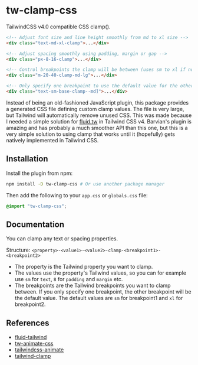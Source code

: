 # tw-clamp-css

TailwindCSS v4.0 compatible CSS clamp().

```html
<!-- Adjust font size and line height smoothly from md to xl size -->
<div class="text-md-xl-clamp">...</div>

<!-- Adjust spacing smoothly using padding, margin or gap -->
<div class="px-8-16-clamp">...</div>

<!-- Control breakpoints the clamp will be between (uses sm to xl if not specified) -->
<div class="m-20-40-clamp-md-lg">...</div>

<!-- Only specify one breakpoint to use the default value for the other -->
<div class="text-sm-base-clamp--md]">...</div>
```

Instead of being an old-fashioned JavaScript plugin, this package provides a
generated CSS file defining custom clamp values. The file is very large, but Tailwind will automatically remove unused CSS. This was made because I needed a simple solution for [fluid.tw](https://github.com/barvian/fluid-tailwind) in Tailwind CSS v4. Barvian's plugin is amazing and has probably a much smoother API than this one, but this is a very simple solution to using clamp that works until it (hopefully) gets natively implemented in Tailwind CSS.

## Installation

Install the plugin from npm:

```sh
npm install -D tw-clamp-css # Or use another package manager
```

Then add the following to your `app.css` or `globals.css` file:

```css
@import "tw-clamp-css";
```

## Documentation

You can clamp any text or spacing properties.

Structure: `<property>-<value1>-<value2>-clamp-<breakpoint1>-<breakpoint2>`

- The property is the Tailwind property you want to clamp.
- The values use the property's Tailwind values, so you can for example use `sm` for `text`, `8` for `padding` and `margin` etc.
- The breakpoints are the Tailwind breakpoints you want to clamp between. If you only specify one breakpoint, the other breakpoint will be the default value. The default values are `sm` for breakpoint1 and `xl` for breakpoint2.

## References

- [fluid-tailwind](https://github.com/barvian/fluid-tailwind)
- [tw-animate-css](https://github.com/jamiebuilds/tailwindcss-animate)
- [tailwindcss-animate](https://github.com/jamiebuilds/tailwindcss-animate)
- [tailwind-clamp](https://github.com/nicolas-cusan/tailwind-clamp)
